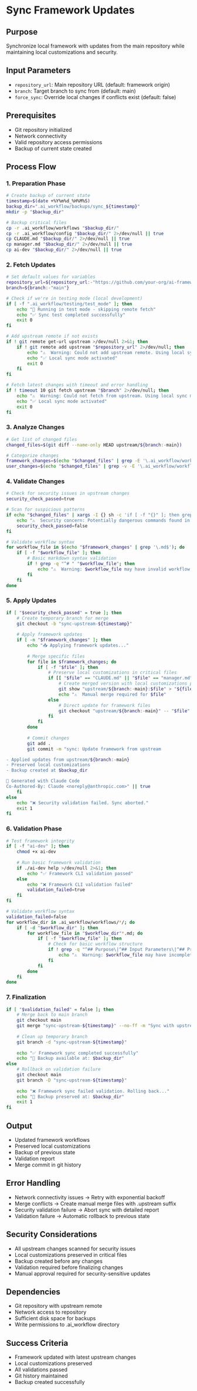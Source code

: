 # Sync Framework Updates

## Purpose
Synchronize local framework with updates from the main repository while maintaining local customizations and security.

## Input Parameters
- `repository_url`: Main repository URL (default: framework origin)
- `branch`: Target branch to sync from (default: main)
- `force_sync`: Override local changes if conflicts exist (default: false)

## Prerequisites
- Git repository initialized
- Network connectivity
- Valid repository access permissions
- Backup of current state created

## Process Flow

### 1. Preparation Phase
```bash
# Create backup of current state
timestamp=$(date +%Y%m%d_%H%M%S)
backup_dir=".ai_workflow/backups/sync_${timestamp}"
mkdir -p "$backup_dir"

# Backup critical files
cp -r .ai_workflow/workflows "$backup_dir/"
cp -r .ai_workflow/config "$backup_dir/" 2>/dev/null || true
cp CLAUDE.md "$backup_dir/" 2>/dev/null || true
cp manager.md "$backup_dir/" 2>/dev/null || true
cp ai-dev "$backup_dir/" 2>/dev/null || true
```

### 2. Fetch Updates
```bash
# Set default values for variables
repository_url=${repository_url:-"https://github.com/your-org/ai-framework.git"}
branch=${branch:-"main"}

# Check if we're in testing mode (local development)
if [ -f ".ai_workflow/testing/test_mode" ]; then
    echo "📝 Running in test mode - skipping remote fetch"
    echo "✅ Sync test completed successfully"
    exit 0
fi

# Add upstream remote if not exists
if ! git remote get-url upstream >/dev/null 2>&1; then
    if ! git remote add upstream "$repository_url" 2>/dev/null; then
        echo "⚠️  Warning: Could not add upstream remote. Using local sync mode."
        echo "✅ Local sync mode activated"
        exit 0
    fi
fi

# Fetch latest changes with timeout and error handling
if ! timeout 10 git fetch upstream "$branch" 2>/dev/null; then
    echo "⚠️  Warning: Could not fetch from upstream. Using local sync mode."
    echo "✅ Local sync mode activated"
    exit 0
fi
```

### 3. Analyze Changes
```bash
# Get list of changed files
changed_files=$(git diff --name-only HEAD upstream/${branch:-main})

# Categorize changes
framework_changes=$(echo "$changed_files" | grep -E '\.ai_workflow/workflows/|\.ai_workflow/config/|ai-dev|CLAUDE\.md|manager\.md' || true)
user_changes=$(echo "$changed_files" | grep -v -E '\.ai_workflow/workflows/|\.ai_workflow/config/|ai-dev|CLAUDE\.md|manager\.md' || true)
```

### 4. Validate Changes
```bash
# Check for security issues in upstream changes
security_check_passed=true

# Scan for suspicious patterns
if echo "$changed_files" | xargs -I {} sh -c 'if [ -f "{}" ]; then grep -l "rm -rf\|sudo\|eval\|exec" "{}" 2>/dev/null; fi' | grep -q .; then
    echo "⚠️  Security concern: Potentially dangerous commands found in upstream changes"
    security_check_passed=false
fi

# Validate workflow syntax
for workflow_file in $(echo "$framework_changes" | grep '\.md$'); do
    if [ -f "$workflow_file" ]; then
        # Basic markdown syntax validation
        if ! grep -q "^# " "$workflow_file"; then
            echo "⚠️  Warning: $workflow_file may have invalid workflow format"
        fi
    fi
done
```

### 5. Apply Updates
```bash
if [ "$security_check_passed" = true ]; then
    # Create temporary branch for merge
    git checkout -b "sync-upstream-${timestamp}"
    
    # Apply framework updates
    if [ -n "$framework_changes" ]; then
        echo "📥 Applying framework updates..."
        
        # Merge specific files
        for file in $framework_changes; do
            if [ -f "$file" ]; then
                # Preserve local customizations in critical files
                if [[ "$file" == "CLAUDE.md" || "$file" == "manager.md" ]]; then
                    # Create merged version with local customizations preserved
                    git show "upstream/${branch:-main}:$file" > "${file}.upstream"
                    echo "⚠️  Manual merge required for $file"
                else
                    # Direct update for framework files
                    git checkout "upstream/${branch:-main}" -- "$file"
                fi
            fi
        done
        
        # Commit changes
        git add .
        git commit -m "sync: Update framework from upstream

- Applied updates from upstream/${branch:-main}
- Preserved local customizations
- Backup created at $backup_dir

🤖 Generated with Claude Code
Co-Authored-By: Claude <noreply@anthropic.com>" || true
    fi
else
    echo "❌ Security validation failed. Sync aborted."
    exit 1
fi
```

### 6. Validation Phase
```bash
# Test framework integrity
if [ -f "ai-dev" ]; then
    chmod +x ai-dev
    
    # Run basic framework validation
    if ./ai-dev help >/dev/null 2>&1; then
        echo "✅ Framework CLI validation passed"
    else
        echo "❌ Framework CLI validation failed"
        validation_failed=true
    fi
fi

# Validate workflow syntax
validation_failed=false
for workflow_dir in .ai_workflow/workflows/*/; do
    if [ -d "$workflow_dir" ]; then
        for workflow_file in "$workflow_dir"*.md; do
            if [ -f "$workflow_file" ]; then
                # Check for basic workflow structure
                if ! grep -q "^## Purpose\|^## Input Parameters\|^## Process Flow" "$workflow_file"; then
                    echo "⚠️  Warning: $workflow_file may have incomplete workflow structure"
                fi
            fi
        done
    fi
done
```

### 7. Finalization
```bash
if [ "$validation_failed" = false ]; then
    # Merge back to main branch
    git checkout main
    git merge "sync-upstream-${timestamp}" --no-ff -m "Sync with upstream framework updates"
    
    # Clean up temporary branch
    git branch -d "sync-upstream-${timestamp}"
    
    echo "✅ Framework sync completed successfully"
    echo "📂 Backup available at: $backup_dir"
else
    # Rollback on validation failure
    git checkout main
    git branch -D "sync-upstream-${timestamp}"
    
    echo "❌ Framework sync failed validation. Rolling back..."
    echo "📂 Backup preserved at: $backup_dir"
    exit 1
fi
```

## Output
- Updated framework workflows
- Preserved local customizations
- Backup of previous state
- Validation report
- Merge commit in git history

## Error Handling
- Network connectivity issues → Retry with exponential backoff
- Merge conflicts → Create manual merge files with .upstream suffix
- Security validation failure → Abort sync with detailed report
- Validation failure → Automatic rollback to previous state

## Security Considerations
- All upstream changes scanned for security issues
- Local customizations preserved in critical files
- Backup created before any changes
- Validation required before finalizing changes
- Manual approval required for security-sensitive updates

## Dependencies
- Git repository with upstream remote
- Network access to repository
- Sufficient disk space for backups
- Write permissions to .ai_workflow directory

## Success Criteria
- Framework updated with latest upstream changes
- Local customizations preserved
- All validations passed
- Git history maintained
- Backup created successfully